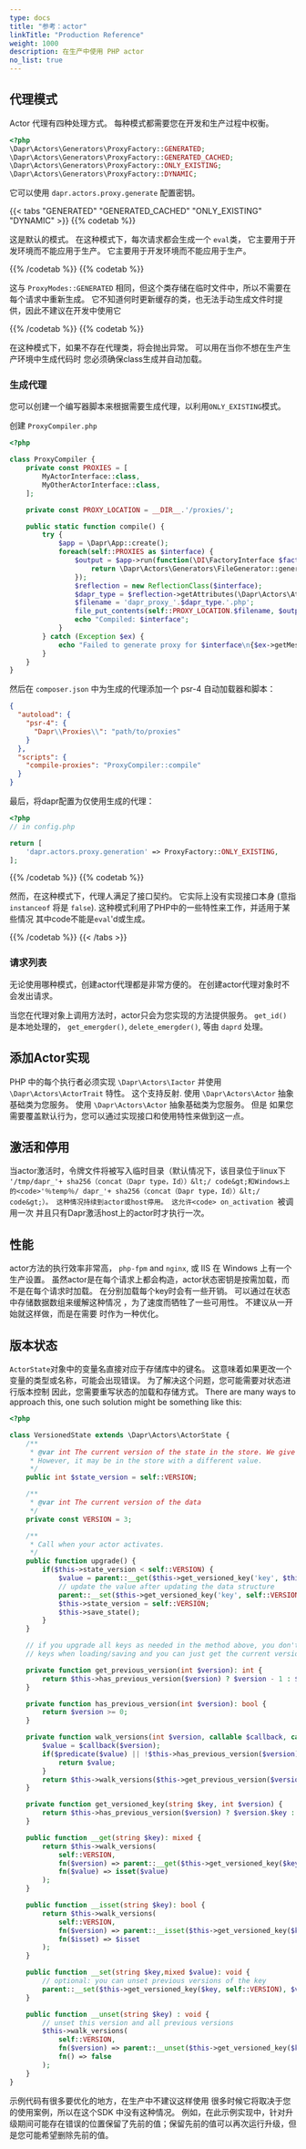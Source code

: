 ```yaml
---
type: docs
title: "参考：actor"
linkTitle: "Production Reference"
weight: 1000
description: 在生产中使用 PHP actor
no_list: true
---
```


## 代理模式

Actor 代理有四种处理方式。 每种模式都需要您在开发和生产过程中权衡。

```php
<?php
\Dapr\Actors\Generators\ProxyFactory::GENERATED;
\Dapr\Actors\Generators\ProxyFactory::GENERATED_CACHED;
\Dapr\Actors\Generators\ProxyFactory::ONLY_EXISTING;
\Dapr\Actors\Generators\ProxyFactory::DYNAMIC;
```

它可以使用 `dapr.actors.proxy.generate` 配置密钥。

{{< tabs "GENERATED" "GENERATED_CACHED" "ONLY_EXISTING" "DYNAMIC" >}}
{{% codetab %}}

这是默认的模式。 在这种模式下，每次请求都会生成一个 `eval`类， 它主要用于开发环境而不能应用于生产。 它主要用于开发环境而不能应用于生产。

{{% /codetab %}}
{{% codetab %}}

这与 `ProxyModes::GENERATED` 相同，但这个类存储在临时文件中，所以不需要在每个请求中重新生成。 它不知道何时更新缓存的类，也无法手动生成文件时提供，因此不建议在开发中使用它

{{% /codetab %}}
{{% codetab %}}

在这种模式下，如果不存在代理类，将会抛出异常。 可以用在当你不想在生产生产环境中生成代码时 您必须确保class生成并自动加载。

### 生成代理

您可以创建一个编写器脚本来根据需要生成代理，以利用`ONLY_EXISTING`模式。

创建 `ProxyCompiler.php`

```php
<?php

class ProxyCompiler {
    private const PROXIES = [
        MyActorInterface::class,
        MyOtherActorInterface::class,
    ];

    private const PROXY_LOCATION = __DIR__.'/proxies/';

    public static function compile() {
        try {
            $app = \Dapr\App::create();
            foreach(self::PROXIES as $interface) {
                $output = $app->run(function(\DI\FactoryInterface $factory) use ($interface) {
                    return \Dapr\Actors\Generators\FileGenerator::generate($interface, $factory);
                });
                $reflection = new ReflectionClass($interface);
                $dapr_type = $reflection->getAttributes(\Dapr\Actors\Attributes\DaprType::class)[0]->newInstance()->type;
                $filename = 'dapr_proxy_'.$dapr_type.'.php';
                file_put_contents(self::PROXY_LOCATION.$filename, $output);
                echo "Compiled: $interface";
            }
        } catch (Exception $ex) {
            echo "Failed to generate proxy for $interface\n{$ex->getMessage()} on line {$ex->getLine()} in {$ex->getFile()}\n";
        }
    }
}
```

然后在 `composer.json` 中为生成的代理添加一个 psr-4 自动加载器和脚本：

```json
{
  "autoload": {
    "psr-4": {
      "Dapr\\Proxies\\": "path/to/proxies"
    }
  },
  "scripts": {
    "compile-proxies": "ProxyCompiler::compile"
  }
}
```

最后，将dapr配置为仅使用生成的代理：

```php
<?php
// in config.php

return [
    'dapr.actors.proxy.generation' => ProxyFactory::ONLY_EXISTING,
];
```

{{% /codetab %}}
{{% codetab %}}

然而，在这种模式下，代理人满足了接口契约。 它实际上没有实现接口本身 (意指 `instanceof` 将是 `false`). 这种模式利用了PHP中的一些特性来工作，并适用于某些情况 其中code不能是`eval`'d或生成。

{{% /codetab %}}
{{< /tabs >}}

### 请求列表

无论使用哪种模式，创建actor代理都是非常方便的。 在创建actor代理对象时不会发出请求。

当您在代理对象上调用方法时，actor只会为您实现的方法提供服务。 `get_id()` 是本地处理的， `get_emergder()`, `delete_emergder()`, 等由 `daprd` 处理。

## 添加Actor实现

PHP 中的每个执行者必须实现 `\Dapr\Actors\Iactor` 并使用 `\Dapr\Actors\ActorTrait` 特性。 这个支持反射. 使用 `\Dapr\Actors\Actor` 抽象基础类为您服务。 使用 `\Dapr\Actors\Actor` 抽象基础类为您服务。 但是 如果您需要覆盖默认行为，您可以通过实现接口和使用特性来做到这一点。

## 激活和停用

当actor激活时，令牌文件将被写入临时目录（默认情况下，该目录位于linux下 `'/tmp/dapr_'+ sha256（concat（Dapr type，Id））&lt;/ code&gt;和Windows上的<code>'％temp％/ dapr_'+ sha256（concat（Dapr type，Id））&lt;/ code&gt;）。
这种情况持续到actor或host停用。 这允许<code> on_activation `被调用一次 并且只有Dapr激活host上的actor时才执行一次。

## 性能

actor方法的执行效率非常高， `php-fpm` and `nginx`, 或 IIS 在 Windows 上有一个生产设置。 虽然actor是在每个请求上都会构造，actor状态密钥是按需加载，而不是在每个请求时加载。 在分别加载每个key时会有一些开销。 可以通过在状态中存储数据数组来缓解这种情况 ，为了速度而牺牲了一些可用性。 不建议从一开始就这样做，而是在需要 时作为一种优化。

## 版本状态

`ActorState`对象中的变量名直接对应于存储库中的键名。 这意味着如果更改一个变量的类型或名称，可能会出现错误。 为了解决这个问题，您可能需要对状态进行版本控制 因此，您需要重写状态的加载和存储方式。 There are many ways to approach this, one such solution might be something like this:

```php
<?php

class VersionedState extends \Dapr\Actors\ActorState {
    /**
     * @var int The current version of the state in the store. We give a default value of the current version. 
     * However, it may be in the store with a different value. 
     */
    public int $state_version = self::VERSION;

    /**
     * @var int The current version of the data
     */
    private const VERSION = 3;

    /**
     * Call when your actor activates.
     */
    public function upgrade() {
        if($this->state_version < self::VERSION) {
            $value = parent::__get($this->get_versioned_key('key', $this->state_version));
            // update the value after updating the data structure
            parent::__set($this->get_versioned_key('key', self::VERSION), $value);
            $this->state_version = self::VERSION;
            $this->save_state();
        }
    }

    // if you upgrade all keys as needed in the method above, you don't need to walk the previous
    // keys when loading/saving and you can just get the current version of the key.

    private function get_previous_version(int $version): int {
        return $this->has_previous_version($version) ? $version - 1 : $version;
    }

    private function has_previous_version(int $version): bool {
        return $version >= 0;
    }

    private function walk_versions(int $version, callable $callback, callable $predicate): mixed {
        $value = $callback($version);
        if($predicate($value) || !$this->has_previous_version($version)) {
            return $value;
        }
        return $this->walk_versions($this->get_previous_version($version), $callback, $predicate);
    }

    private function get_versioned_key(string $key, int $version) {
        return $this->has_previous_version($version) ? $version.$key : $key;
    }

    public function __get(string $key): mixed {
        return $this->walk_versions(
            self::VERSION, 
            fn($version) => parent::__get($this->get_versioned_key($key, $version)),
            fn($value) => isset($value)
        );
    }

    public function __isset(string $key): bool {
        return $this->walk_versions(
            self::VERSION,
            fn($version) => parent::__isset($this->get_versioned_key($key, $version)),
            fn($isset) => $isset
        );
    }

    public function __set(string $key,mixed $value): void {
        // optional: you can unset previous versions of the key
        parent::__set($this->get_versioned_key($key, self::VERSION), $value);
    }

    public function __unset(string $key) : void {
        // unset this version and all previous versions
        $this->walk_versions(
            self::VERSION, 
            fn($version) => parent::__unset($this->get_versioned_key($key, $version)), 
            fn() => false
        );
    }
}
```

示例代码有很多要优化的地方，在生产中不建议这样使用 很多时候它将取决于您的使用案例，所以在这个SDK 中没有这种情况。 例如，在此示例实现中，针对升级期间可能存在错误的位置保留了先前的值；保留先前的值可以再次运行升级，但是您可能希望删除先前的值。 
